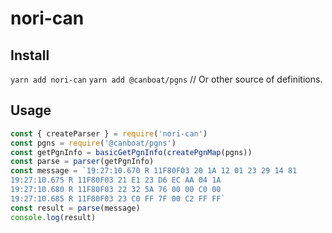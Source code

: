 # nori-can

## Install
`yarn add nori-can`
`yarn add @canboat/pgns` // Or other source of definitions.

## Usage

```javascript
const { createParser } = require('nori-can')
const pgns = require('@canboat/pgns')
const getPgnInfo = basicGetPgnInfo(createPgnMap(pgns))
const parse = parser(getPgnInfo)
const message = `19:27:10.670 R 11F80F03 20 1A 12 01 23 29 14 81
19:27:10.675 R 11F80F03 21 E1 23 D6 EC AA 04 1A
19:27:10.680 R 11F80F03 22 32 5A 76 00 00 C0 00
19:27:10.685 R 11F80F03 23 C0 FF 7F 00 C2 FF FF`
const result = parse(message)
console.log(result)
```
